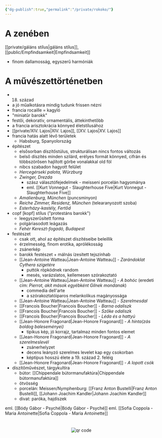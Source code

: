 ```yaml
---
{"dg-publish":true,"permalink":"/private/rokoko/"}
---
```


# A zenében

[[private/gáláns stílus\|gáláns stílus]], [[public/Empfindsamkeit\|Empfindsamkeit]]

- finom dallamosság, egyszerű harmóniák


# A művészettörténetben

- 18. század
- a jó műalkotásra mindig tudunk frissen nézni
- francia rocaille = kagyló
- "miniatűr barokk"
- festői, dekoratív, ornamentális, áttekinthetőbb
- a francia arisztokrácia könnyed életstílusához
- [[private/XIV. Lajos\|XIV. Lajos]], [[XV. Lajos\|XV. Lajos]]
- francia hatás alatt lévő területek
	- Habsburg, Spanyolország
- építészet
	- elsősorban díszítőstúlus, strukturálisan nincs fontos változás
	- belső díszítés minden szilárd, erélyes formát könnyed, cifrán és többszörősen hajlított görbe vonalakkal old föl
	- nibcs szabadon hagyott felület
	- *Hercegérseki palota, Würzburg*
	- *Zwinger, Drezda*
		- szász választófejedelmek - meisseni porcelán hagyománya
		- eml. [[Kurt Vonnegut - Slaughterhouse Five\|Kurt Vonnegut - Slaughterhouse Five]]
	- *Amalienburg, München* (puncsminyon)
	- *Reiche Zimmer, Residenz, München* (telearanyozott szoba)
	- *Esterházy-kastély, Fertőd*
- copf [kopf] stílus ("protestáns barokk")
	- leegyszerűsített forma
	- polgáriasodott leágazás
	- *Fehér Kereszt-fogadó, Budapest*
- festészet
	- csak ott, ahol az építészet díszítéseibe beleillik
	- érzelmesség, finom erotika, aprólékosság
	- zsánerkép
	- barokk festészet + málnás ízesített tejszínhab
	- [[Jean-Antoine Watteau\|Jean-Antoine Watteau]] - *Zarándoklat Cythera szigetére*
		- puttók röpködnek random
		- mesés, varázslatos, kellemesen szórakoztató
	- [[Jean-Antoine Watteau\|Jean-Antoine Watteau]] - *A bohóc* (eredeti cím: *Pierrot, akit mások egyébként Gilnek mondanak*)
		- commedia dell'arte
		- a szórakoztatóiparos melankolikus magányossága
	- [[Jean-Antoine Watteau\|Jean-Antoine Watteau]] - *Szerelmesdal*
	- [[Francois Boucher\|Francois Boucher]] - *Barna odaliszk*
	- [[Francois Boucher\|Francois Boucher]] - *Szőke odaliszk*
	- [[Francois Boucher\|Francois Boucher]] - *Léda és a hattyú*
	- [[Jean-Honore Fragonard\|Jean-Honore Fragonard]] - *A hinta(zás boldog baleseményei)*
		- tipikus kép, jó korrajz, tartalmaz minden fontos elemet
	- [[Jean-Honore Fragonard\|Jean-Honore Fragonard]] - *A szerelmeslevél*
		- zsánerhelyzet
		- decens leányzó szerelmes levelet kap egy csokorban
		- képtípus hosszú élete a 19. század 2. feléig
	- [[Jean-Honore Fragonard\|Jean-Honore Fragonard]] - *A lopott csók*
- díszítőművészet, tárgykultíra
	- bútor: [[Chippendale bútormanufaktúra\|Chippendale bútormanufaktúra]]
	- ötvösség
	- porcelán: Meissen/Nymphenburg: [[Franz Anton Bustelli\|Franz Anton Bustelli]], [[Johann Joachim Kandler\|Johann Joachim Kandler]]
	- divat: paróka, hajdíszek

eml. [[Bódy Gábor - Psyché\|Bódy Gábor - Psyché]]
eml. [[Sofia Coppola - Maria Antoinette\|Sofia Coppola - Maria Antoinette]]

#
<p style="text-align: center;"><img src="https://chart.googleapis.com/chart?cht=qr&chl=https://notes.andrasdenes.com/rokoko&chs=180x180&choe=UTF-8&chld=L|2" alt="qr code"></p>


